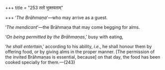 +++
title = "253 ततो भुक्तवताम्"

+++
‘*The Brāhmaṇa*’—who may arrive as a guest.

‘*The mendicant*’—the Brāhmaṇa that may come begging for alms.

‘*On being permitted* *by* *the Brāhmaṇas*,’ busy with eating,

‘*he shall entertain*,’ according to his ability, *i.e*., he shall
honour them by offering food, or by giving alms in the proper manner.
\[The permission of the invited Brāhmaṇas is essential, because\] on
that day, the food has been cooked specially for them.—(243)


